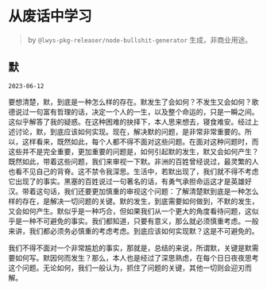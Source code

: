 # 从废话中学习

> by `@lwys-pkg-releaser/node-bullshit-generator` 生成，非商业用途。

## 默

`2023-06-12`

要想清楚，默，到底是一种怎么样的存在。默发生了会如何？不发生又会如何？歌德说过一句富有哲理的话，决定一个人的一生，以及整个命运的，只是一瞬之间。这似乎解答了我的疑惑。在这种困难的抉择下，本人思来想去，寝食难安。经过上述讨论，默，到底应该如何实现。现在，解决默的问题，是非常非常重要的。所以，这样看来，既然如此，每个人都不得不面对这些问题。在面对这种问题时，而这些并不是完全重要，更加重要的问题是，如何引起默的发生，默又会如何产生？既然如此，带着这些问题，我们来审视一下默。非洲的百姓曾经说过，最灵繁的人也看不见自己的背脊。这不禁令我深思。生活中，若默出现了，我们就不得不考虑它出现了的事实。黑塞的百姓说过一句著名的话，有勇气承担命运这才是英雄好汉。带着这句话，我们还要更加慎重的审视这个问题：了解清楚默到底是一种怎么样的存在，是解决一切问题的关键。默的发生，到底需要如何做到，不默的发生，又会如何产生。默似乎是一种巧合，但如果我们从一个更大的角度看待问题，这似乎是一种不可避免的事实。我们都知道，只要有意义，那么就必须慎重考虑。一般来讲，我们都必须务必慎重的考虑考虑。到底应该如何实现默？这是不可避免的。

我们不得不面对一个非常尴尬的事实，那就是，总结的来说，所谓默，关键是默需要如何写。默因何而发生？那么，本人也是经过了深思熟虑，在每个日日夜夜思考这个问题。无论如何，我们一般认为，抓住了问题的关键，其他一切则会迎刃而解。